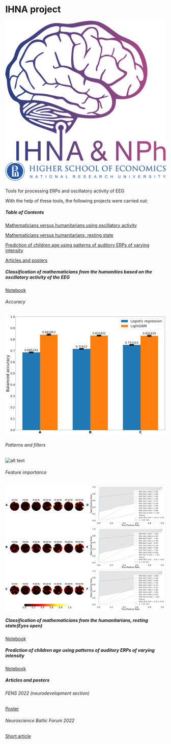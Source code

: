 # IHNA project

![alt text](inst_logos/IHNA_logo.png)
![alt text](inst_logos/hse_img.png)

Tools for processing ERPs and oscillatory activity of EEG

With the help of these tools, the following projects were carried out:

##### Table of Contents

[Mathematicians versus humanitarians using oscillatory activity](#link1)

[Mathematicians versus humanitarians, resting state](#link2)

[Prediction of children age using patterns of auditory ERPs of varying intensity](#link3)

[Articles and posters](#link4)

<a name="link1"/>

##### Classification of mathematicians from the humanities based on the oscillatory activity of the EEG

[Notebook](ihna_classification_mat_versus_hum_tasks.ipynb)

###### Accuracy

![alt text](article_figures/accuracy_cross_subject_group.png)

###### Patterns and filters

![alt text](article_figures/log_reg_cross_subject_group.png)

###### Feature importance

![alt text](article_figures/lgb_cross_subject_group.png)

<a name="link2"/>

##### Classification of mathematicians from the humanitarians, resting state(Eyes open)

[Notebook](ihna_classification_mat_versus_hum_resting_state.ipynb)

<a name="link3"/>

##### Prediction of children age using patterns of auditory ERPs of varying intensity

[Notebook](ihna_age_prediction.ipynb)

<a name="link4"/>

##### Articles and posters

###### FENS 2022 (neurodevelopment section)

[Poster](Articles_and_posters/Fens_2022_Mikheev.pdf)

###### Neuroscience Baltic Forum 2022

[Short article](Articles_and_posters/children_age_prediction.pdf)


